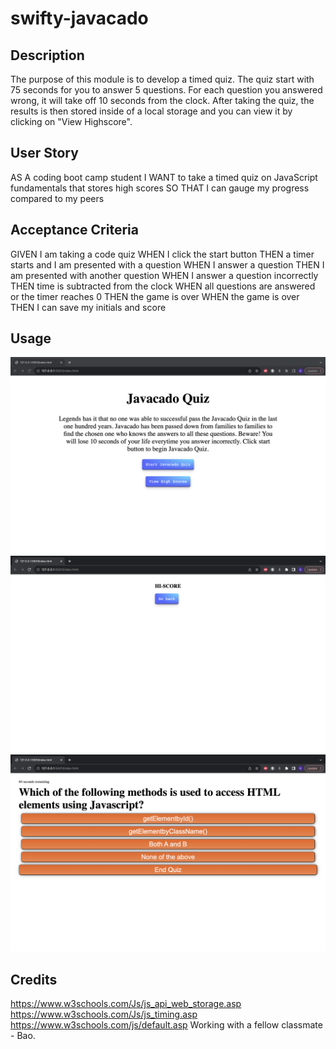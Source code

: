 # swifty-javacado

## Description
The purpose of this module is to develop a timed quiz. The quiz start with 75 seconds for you to answer 5 questions. For each question you answered wrong, it will take off 10 seconds from the clock. After taking the quiz, the results is then stored inside of a local storage and you can view it by clicking on "View Highscore".

## User Story
AS A coding boot camp student
I WANT to take a timed quiz on JavaScript fundamentals that stores high scores
SO THAT I can gauge my progress compared to my peers

## Acceptance Criteria
GIVEN I am taking a code quiz
WHEN I click the start button
THEN a timer starts and I am presented with a question
WHEN I answer a question
THEN I am presented with another question
WHEN I answer a question incorrectly
THEN time is subtracted from the clock
WHEN all questions are answered or the timer reaches 0
THEN the game is over
WHEN the game is over
THEN I can save my initials and score

## Usage
![Alt text](<Screenshot 2023-10-02 at 4.49.51 PM.png>)
![Alt text](<Screenshot 2023-10-02 at 4.50.42 PM.png>)
![Alt text](<Screenshot 2023-10-02 at 4.52.31 PM.png>)

## Credits
https://www.w3schools.com/Js/js_api_web_storage.asp
https://www.w3schools.com/Js/js_timing.asp
https://www.w3schools.com/js/default.asp
Working with a fellow classmate - Bao.